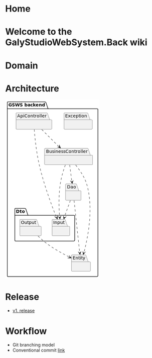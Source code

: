 # Home

# Welcome to the GalyStudioWebSystem.Back wiki

# Domain

# Architecture

![](./images/architecture.png)

# Release

- [v1. release](./v1.-release.md)

# Workflow

- Git branching model
- Conventional commit [link](https://www.conventionalcommits.org/es/v1.0.0/)